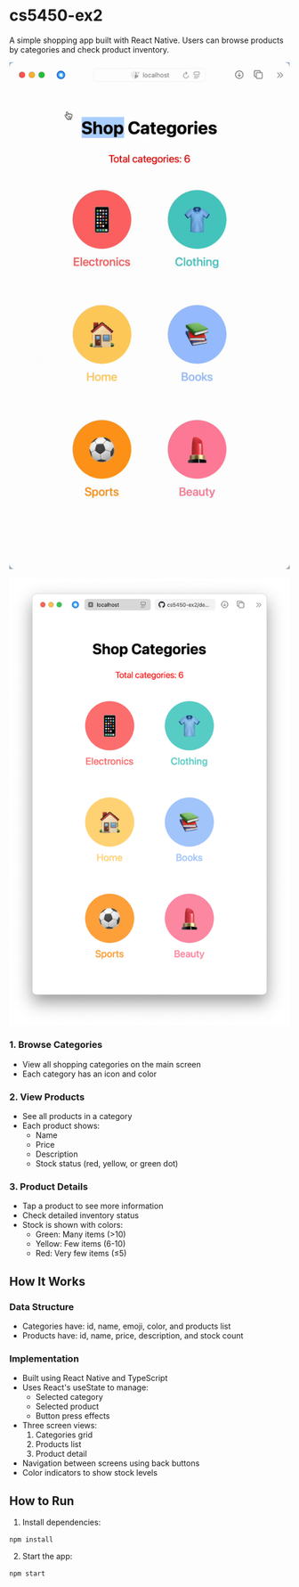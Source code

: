 # cs5450-ex2

A simple shopping app built with React Native. Users can browse products by categories and check product inventory.

![til](https://github.com/yzhou8547/cs5450-ex2/blob/main/demonstrated.gif)


![image](app.png)


### 1. Browse Categories
- View all shopping categories on the main screen
- Each category has an icon and color

### 2. View Products
- See all products in a category
- Each product shows:
  - Name
  - Price
  - Description
  - Stock status (red, yellow, or green dot)

### 3. Product Details
- Tap a product to see more information
- Check detailed inventory status
- Stock is shown with colors:
  - Green: Many items (>10)
  - Yellow: Few items (6-10)
  - Red: Very few items (≤5)

## How It Works

### Data Structure
- Categories have: id, name, emoji, color, and products list
- Products have: id, name, price, description, and stock count

### Implementation
- Built using React Native and TypeScript
- Uses React's useState to manage:
  - Selected category
  - Selected product
  - Button press effects
- Three screen views:
  1. Categories grid
  2. Products list
  3. Product detail
- Navigation between screens using back buttons
- Color indicators to show stock levels

## How to Run

1. Install dependencies:
```
npm install
```

2. Start the app:
```
npm start
```

